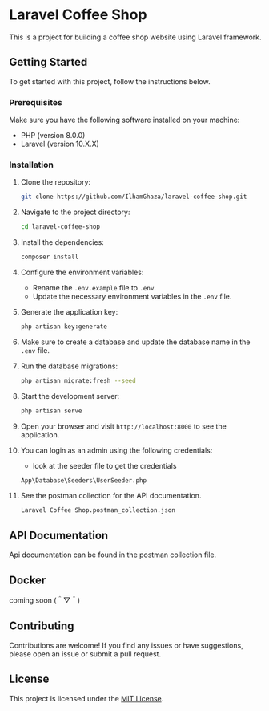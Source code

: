 # Laravel Coffee Shop

This is a project for building a coffee shop website using Laravel framework.

## Getting Started

To get started with this project, follow the instructions below.

### Prerequisites

Make sure you have the following software installed on your machine:

- PHP (version 8.0.0)
- Laravel (version 10.X.X)

### Installation

1. Clone the repository:

    ```bash
    git clone https://github.com/IlhamGhaza/laravel-coffee-shop.git
    ```

2. Navigate to the project directory:

    ```bash
    cd laravel-coffee-shop
    ```

3. Install the dependencies:

    ```bash
    composer install
    ```

4. Configure the environment variables:

    - Rename the `.env.example` file to `.env`.
    - Update the necessary environment variables in the `.env` file.

5. Generate the application key:

    ```bash
    php artisan key:generate
    ```

6. Make sure to create a database and update the database name in the `.env` file.
7. Run the database migrations:

    ```bash
    php artisan migrate:fresh --seed
    ```

8. Start the development server:

    ```bash
    php artisan serve
    ```

9. Open your browser and visit `http://localhost:8000` to see the application.
10. You can login as an admin using the following credentials:

    - look at the seeder file to get the credentials

    ```bash
    App\Database\Seeders\UserSeeder.php
    ```

11. See the postman collection for the API documentation.

    ```bash
    Laravel Coffee Shop.postman_collection.json
    ```

## API Documentation

Api documentation can be found in the postman collection file.

## Docker

coming soon (＾▽＾)

## Contributing

Contributions are welcome! If you find any issues or have suggestions, please open an issue or submit a pull request.

## License

This project is licensed under the [MIT License](lisence.md).
